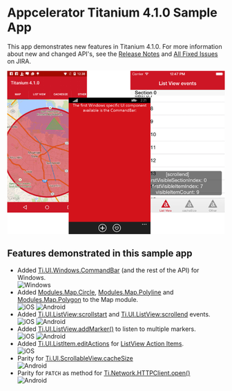 # Appcelerator Titanium 4.1.0 Sample App
This app demonstrates new features in Titanium 4.1.0. For more information about new and changed API's, see the [Release Notes](https://docs.appcelerator.com/platform/release-notes/?version=4.1.0.GA) and [All Fixed Issues](https://jira.appcelerator.org/issues/?filter=16879) on JIRA.

![screenshots](screenshots.png)

## Features demonstrated in this sample app

* Added [Ti.UI.Windows.CommandBar](http://docs.appcelerator.com/platform/latest/#!/api/Titanium.UI.Windows.CommandBar) (and the rest of the API) for Windows.<br />![Windows](https://img.shields.io/badge/OS-Windows-red.svg?style=flat-square)
* Added [Modules.Map.Circle](https://docs.appcelerator.com/platform/latest/#!/api/Modules.Map.Circle), [Modules.Map.Polyline](https://docs.appcelerator.com/platform/latest/#!/api/Modules.Map.Polyline) and [Modules.Map.Polygon](https://docs.appcelerator.com/platform/latest/#!/api/Modules.Map.Polygon) to the Map module.<br />![iOS](https://img.shields.io/badge/OS-iOS-blue.svg?style=flat-square) ![Android](https://img.shields.io/badge/OS-Android-green.svg?style=flat-square) 
* Added [Ti.UI.ListView:scrollstart](https://docs.appcelerator.com/platform/latest/#!/api/Titanium.UI.ListView-event-scrollstart) and [Ti.UI.ListView:scrollend](https://docs.appcelerator.com/platform/latest/#!/api/Titanium.UI.ListView-event-scrollend) events.<br />![iOS](https://img.shields.io/badge/OS-iOS-blue.svg?style=flat-square) ![Android](https://img.shields.io/badge/OS-Android-green.svg?style=flat-square)
* Added [Ti.UI.ListView.addMarker()](https://docs.appcelerator.com/platform/latest/#!/api/Titanium.UI.ListView-method-addMarker) to listen to multiple markers.<br />![iOS](https://img.shields.io/badge/OS-iOS-blue.svg?style=flat-square) ![Android](https://img.shields.io/badge/OS-Android-green.svg?style=flat-square)
* Added [Ti.UI.ListItem.editActions](https://docs.appcelerator.com/platform/latest/#!/guide/ListViews-section-37521650_ListViews-ActionItems) for [ListView Action Items](https://docs.appcelerator.com/platform/latest/#!/guide/ListViews-section-37521650_ListViews-ActionItems).<br />![iOS](https://img.shields.io/badge/OS-iOS-blue.svg?style=flat-square)
* Parity for [Ti.UI.ScrollableView.cacheSize](http://docs.appcelerator.com/platform/latest/#!/api/Titanium.UI.ScrollableView-property-cacheSize)<br />![Android](https://img.shields.io/badge/OS-Android-green.svg?style=flat-square)
* Parity for `PATCH` as method for [Ti.Network.HTTPClient.open()](https://docs.appcelerator.com/platform/latest/#!/api/Titanium.Network.HTTPClient-method-open)<br />![Android](https://img.shields.io/badge/OS-Android-green.svg?style=flat-square)